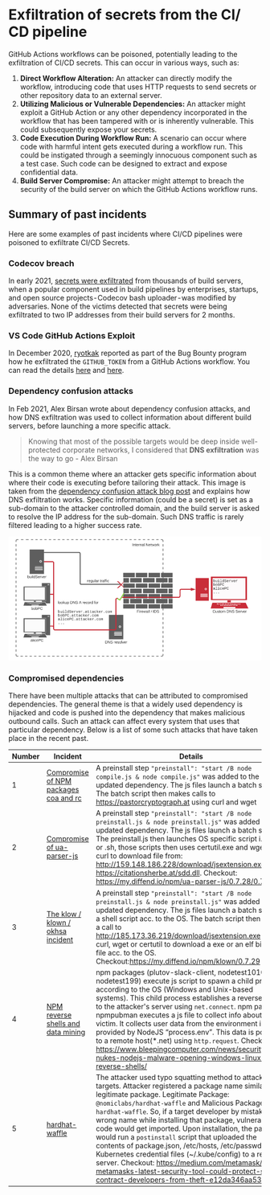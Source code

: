 # Exfiltration of secrets from the CI/ CD pipeline

GitHub Actions workflows can be poisoned, potentially leading to the exfiltration of CI/CD secrets. This can occur in various ways, such as:

1. **Direct Workflow Alteration:** An attacker can directly modify the workflow, introducing code that uses HTTP requests to send secrets or other repository data to an external server.
2. **Utilizing Malicious or Vulnerable Dependencies:** An attacker might exploit a GitHub Action or any other dependency incorporated in the workflow that has been tampered with or is inherently vulnerable. This could subsequently expose your secrets.
3. **Code Execution During Workflow Run:** A scenario can occur where code with harmful intent gets executed during a workflow run. This could be instigated through a seemingly innocuous component such as a test case. Such code can be designed to extract and expose confidential data.
4. **Build Server Compromise:** An attacker might attempt to breach the security of the build server on which the GitHub Actions workflow runs.

## Summary of past incidents

Here are some examples of past incidents where CI/CD pipelines were poisoned to exfiltrate CI/CD Secrets.

### Codecov breach

In early 2021, [secrets were exfiltrated](https://about.codecov.io/security-update/) from thousands of build servers, when a popular component used in build pipelines by enterprises, startups, and open source projects - Codecov bash uploader - was modified by adversaries. None of the victims detected that secrets were being exfiltrated to two IP addresses from their build servers for 2 months.

### VS Code GitHub Actions Exploit

In December 2020, [ryotkak](https://twitter.com/ryotkak) reported as part of the Bug Bounty program how he exfiltrated the `GITHUB_TOKEN` from a GitHub Actions workflow. You can read the details [here](https://www.bleepingcomputer.com/news/security/heres-how-a-researcher-broke-into-microsoft-vs-codes-github/?&web_view=true) and [here](https://blog.ryotak.me/post/vscode-write-access/).

### Dependency confusion attacks

In Feb 2021, Alex Birsan wrote about dependency confusion attacks, and how DNS exfiltration was used to collect information about different build servers, before launching a more specific attack.

> Knowing that most of the possible targets would be deep inside well-protected corporate networks, I considered that **DNS exfiltration** was the way to go - Alex Birsan

This is a common theme where an attacker gets specific information about where their code is executing before tailoring their attack. This image is taken from the [dependency confusion attack blog post](https://medium.com/@alex.birsan/dependency-confusion-4a5d60fec610) and explains how DNS exfiltration works. Specific information (could be a secret) is set as a sub-domain to the attacker controlled domain, and the build server is asked to resolve the IP address for the sub-domain. Such DNS traffic is rarely filtered leading to a higher success rate.

  <img src="../../images/DNSExfiltration.png" alt="DNS exfiltration" width="800">

### Compromised dependencies

There have been multiple attacks that can be attributed to compromised dependencies. The general theme is that a widely used dependency is hijacked and code is pushed into the dependency that makes malicious outbound calls. Such an attack can affect every system that uses that particular dependency. Below is a list of some such attacks that have taken place in the recent past.

| Number | Incident                                                                                                                                                           | Details                                                                                                                                                                                                                                                                                                                                                                                                                                                                                                                                                                                                                                                                                               |
| ------ | ------------------------------------------------------------------------------------------------------------------------------------------------------------------ | ----------------------------------------------------------------------------------------------------------------------------------------------------------------------------------------------------------------------------------------------------------------------------------------------------------------------------------------------------------------------------------------------------------------------------------------------------------------------------------------------------------------------------------------------------------------------------------------------------------------------------------------------------------------------------------------------------- |
| 1      | [Compromise of NPM packages coa and rc](https://blog.sonatype.com/npm-hijackers-at-it-again-popular-coa-and-rc-open-source-libraries-taken-over-to-spread-malware) | A preinstall step `"preinstall": "start /B node compile.js & node compile.js"` was added to the updated dependency. The js files launch a batch script. The batch script then makes calls to https://pastorcryptograph.at using curl and wget                                                                                                                                                                                                                                                                                                                                                                                                                                                         |
| 2      | [Compromise of ua-parser-js](https://github.com/faisalman/ua-parser-js/issues/536)                                                                                 | A preinstall step `"preinstall": "start /B node preinstall.js & node preinstall.js"` was added to the updated dependency. The js files launch a batch script. The preinstall.js then launches OS specific script i.e .bat or .sh, those scripts then uses certutil.exe and wget or curl to download file from: http://159.148.186.228/download/jsextension.exe or https://citationsherbe.at/sdd.dll. Checkout: https://my.diffend.io/npm/ua-parser-js/0.7.28/0.7.29                                                                                                                                                                                                                                   |
| 3      | [The klow / klown / okhsa incident](https://github.com/cncf/tag-security/blob/main/supply-chain-security/compromises/2021/klow-klown-okhsa.md)                     | A preinstall step `"preinstall": "start /B node preinstall.js & node preinstall.js"` was added to the updated dependency. The js files launch a batch script or a shell script acc. to the OS. The batch script then makes a call to http://185.173.36.219/download/jsextension.exe using curl, wget or certutil to download a exe or an elf binary file acc. to the OS. Checkout:https://my.diffend.io/npm/klown/0.7.29                                                                                                                                                                                                                                                                              |
| 4      | [NPM reverse shells and data mining](https://github.com/cncf/tag-security/blob/main/supply-chain-security/compromises/2020/nodejs.md)                              | npm packages (plutov-slack-client, nodetest1010, and nodetest199) execute js script to spawn a child process according to the OS (Windows and Unix-based systems). This child process establishes a reverse shell to the attacker's server using `net.connect`. npm package npmpubman executes a js file to collect info about the victim. It collects user data from the environment info provided by NodeJS “process.env”. This data is posted to a remote host(\*.net) using `http.request`. Checkout: https://www.bleepingcomputer.com/news/security/npm-nukes-nodejs-malware-opening-windows-linux-reverse-shells/                                                                               |
| 5      | [hardhat-waffle](https://medium.com/metamask/how-metamasks-latest-security-tool-could-protect-smart-contract-developers-from-theft-e12da346aa53)                   | The attacker used typo squatting method to attack the targets. Attacker registered a package name similar to a legitimate package. Legitimate Package: `@nomiclabs/hardhat-waffle` and Malicious Package: `hardhat-waffle`. So, if a target developer by mistake used wrong name while installing that package, vulnerable code would get imported. Upon installation, the package would run a `postinstall` script that uploaded the contents of package.json, /etc/hosts, /etc/passwd and Kubernetes credential files (~/.kube/config) to a remote server. Checkout: https://medium.com/metamask/how-metamasks-latest-security-tool-could-protect-smart-contract-developers-from-theft-e12da346aa53 |
